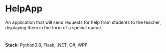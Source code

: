 # HelpApp
An application that will send requests for help from students to the teacher, displaying them in the form of a special queue.
#
**Stack**: Python3.8, Flask, .NET, C#, WPF

